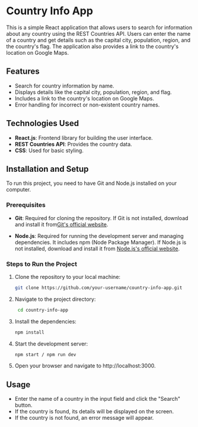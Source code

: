 # Country Info App

This is a simple React application that allows users to search for information about any country using the REST Countries API. Users can enter the name of a country and get details such as the capital city, population, region, and the country's flag. The application also provides a link to the country's location on Google Maps.

## Features

- Search for country information by name.
- Displays details like the capital city, population, region, and flag.
- Includes a link to the country's location on Google Maps.
- Error handling for incorrect or non-existent country names.

## Technologies Used

- **React.js**: Frontend library for building the user interface.
- **REST Countries API**: Provides the country data.
- **CSS**: Used for basic styling.

## Installation and Setup

To run this project, you need to have Git and Node.js installed on your computer.

### Prerequisites

- **Git**: Required for cloning the repository. If Git is not installed, download and install it from[Git's official website](https://git-scm.com/).

- **Node.js**: Required for running the development server and managing dependencies. It includes npm (Node Package Manager). If Node.js is not installed, download and install it from [Node.js's official website](https://nodejs.org/).

### Steps to Run the Project

1. Clone the repository to your local machine:

   ```bash
   git clone https://github.com/your-username/country-info-app.git

2. Navigate to the project directory:

   ```bash
    cd country-info-app

3. Install the dependencies:
  
   ```bash
   npm install 

4. Start the development server:

   ```bash
   npm start / npm run dev

5. Open your browser and navigate to http://localhost:3000.   

## Usage
 - Enter the name of a country in the input field and click the "Search" button.
 - If the country is found, its details will be displayed on the screen.
 - If the country is not found, an error message will appear.



